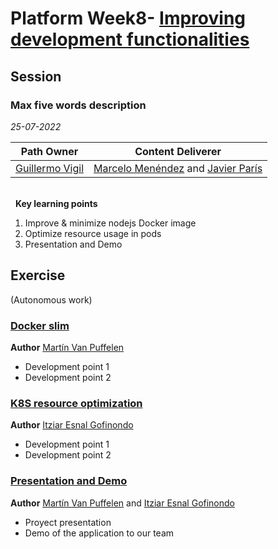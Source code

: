 # Platform Week8- [Improving development functionalities](https://github.com/empathyco/academy-platform-training-budget)
<Optimising application from client feedback. Preparing demo and proyect presentation.>

## Session
### Max five words description

*25-07-2022*

<!-- (Do not change the line below!!!) -->
| **Path Owner** | **Content Deliverer** | 
| --- | --- | 
| [Guillermo Vigil](https://github.com/guillermotti) | [Marcelo Menéndez](https://github.com/marcemv90) and [Javier París](https://github.com/JParisR) | \ 

\
&nbsp; <!-- (Do not change this and above line PLEASE!!!) -->
**Key learning points** <!-- (Do not change this line!!!) -->
1. Improve & minimize nodejs Docker image
2. Optimize resource usage in pods
3. Presentation and Demo


## Exercise
(Autonomous work) <!-- Comment wheter if it is autonomous or group work -->
<Statement>

### [Docker slim]()
**Author** [Martín Van Puffelen](https://github.com/martinvplopez)
- Development point 1
- Development point 2


### [K8S resource optimization]()
**Author** [Itziar Esnal Gofinondo](https://github.com/ItziEG)
- Development point 1
- Development point 2

    
### [Presentation and Demo](https://docs.google.com/presentation/d/1Mal43SCHwIHVMJMYsGWEtqqzQSVoLvyAUMMVzWIWIsE/edit#slide=id.g1168b9c41d1_0_27)
**Author** [Martín Van Puffelen](https://github.com/martinvplopez) and [Itziar Esnal Gofinondo](https://github.com/ItziEG)
- Proyect presentation
- Demo of the application to our team

